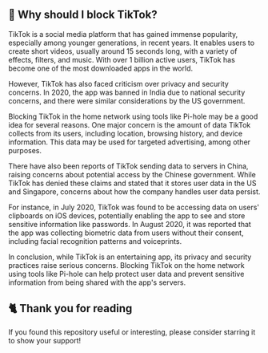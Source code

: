 <!-- [[> SEO
###### Title: 
###### Description: 
###### Tags: 
###### Canonical: 
]]> -->

## 🤔 Why should I block TikTok?
TikTok is a social media platform that has gained immense popularity, especially among younger generations, in recent years.
It enables users to create short videos, usually around 15 seconds long, with a variety of effects, filters, and music.
With over 1 billion active users, TikTok has become one of the most downloaded apps in the world.

However, TikTok has also faced criticism over privacy and security concerns.
In 2020, the app was banned in India due to national security concerns, and there were similar considerations by the US government.

Blocking TikTok in the home network using tools like Pi-hole may be a good idea for several reasons.
One major concern is the amount of data TikTok collects from its users, including location, browsing history, and device information.
This data may be used for targeted advertising, among other purposes.

There have also been reports of TikTok sending data to servers in China, raising concerns about potential access by the Chinese government.
While TikTok has denied these claims and stated that it stores user data in the US and Singapore, concerns about how the company handles user data persist.

For instance, in July 2020, TikTok was found to be accessing data on users' clipboards on iOS devices, potentially enabling the app to see and store sensitive information like passwords.
In August 2020, it was reported that the app was collecting biometric data from users without their consent, including facial recognition patterns and voiceprints.

In conclusion, while TikTok is an entertaining app, its privacy and security practices raise serious concerns.
Blocking TikTok on the home network using tools like Pi-hole can help protect user data and prevent sensitive information from being shared with the app's servers.

## 🐈 Thank you for reading
If you found this repository useful or interesting, please consider starring it to show your support!